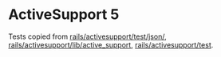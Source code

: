 # ActiveSupport 5

Tests copied from [rails/activesupport/test/json/],
[rails/activesupport/lib/active_support], [rails/activesupport/test].

[rails/activesupport/test/json/]: https://github.com/rails/rails/tree/v5.2.3/activesupport/test/json
[rails/activesupport/lib/active_support]: https://github.com/rails/rails/tree/v5.2.3/activesupport/lib/active_support
[rails/activesupport/test]: https://github.com/rails/rails/tree/v5.2.3/activesupport/test
